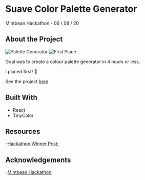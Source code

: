 # Suave Color Palette Generator

Mintbean Hackathon - 06 / 08 / 20

## About the Project

![Palette Generator](https://github.com/xynyx/colour-picker-mintbean-hackathon/blob/master/docs/screenshot.png)
![First Place](https://github.com/xynyx/colour-picker-mintbean-hackathon/blob/master/docs/me.jpeg)

Goal was to create a colour palette generator in 4 hours or less. 

I placed first! :tada:

See the project [here](https://5ede9d008fa4b20007a4a557--heuristic-williams-fba968.netlify.app/)

## Built With
- React
- TinyColor

## Resources
-[Hackathon Winner Post](https://www.linkedin.com/posts/mintbean_careerhack-hackathons-careerhack-activity-6675885447970906112-Qe7W);

## Acknowledgements
-[Mintbean Hackathon](https://www.mintbean.io/);



